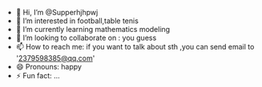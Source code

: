 - 👋 Hi, I’m @Supperhjhpwj
- 👀 I’m interested in football,table tenis
- 🌱 I’m currently learning mathematics modeling
- 💞️ I’m looking to collaborate on : you guess
- 📫 How to reach me: if you want to talk about sth ,you can send email to '2379598385@qq.com'
- 😄 Pronouns: happy
- ⚡ Fun fact: ...

<!---
Supperhjhpwj/Supperhjhpwj is a ✨ special ✨ repository because its `README.md` (this file) appears on your GitHub profile.
You can click the Preview link to take a look at your changes.
--->
